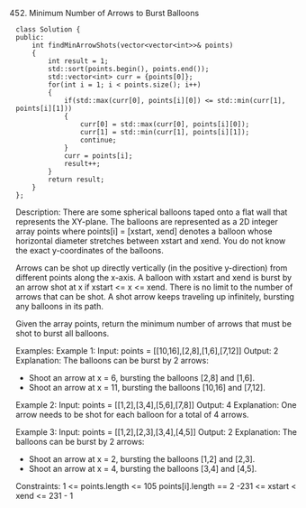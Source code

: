 452. Minimum Number of Arrows to Burst Balloons
```
class Solution {
public:
    int findMinArrowShots(vector<vector<int>>& points)
    {
        int result = 1;
        std::sort(points.begin(), points.end());
        std::vector<int> curr = {points[0]};
        for(int i = 1; i < points.size(); i++)
        {
            if(std::max(curr[0], points[i][0]) <= std::min(curr[1], points[i][1]))
            {
                curr[0] = std::max(curr[0], points[i][0]);
                curr[1] = std::min(curr[1], points[i][1]);
                continue;
            }
            curr = points[i];
            result++;
        }
        return result;
    }
};
```

Description:
There are some spherical balloons taped onto a flat wall that represents the XY-plane. The balloons are represented as a 2D integer array points where points[i] = [xstart, xend] denotes a balloon whose horizontal diameter stretches between xstart and xend. You do not know the exact y-coordinates of the balloons.

Arrows can be shot up directly vertically (in the positive y-direction) from different points along the x-axis. A balloon with xstart and xend is burst by an arrow shot at x if xstart <= x <= xend. There is no limit to the number of arrows that can be shot. A shot arrow keeps traveling up infinitely, bursting any balloons in its path.

Given the array points, return the minimum number of arrows that must be shot to burst all balloons.

Examples:
Example 1:
Input: points = [[10,16],[2,8],[1,6],[7,12]]
Output: 2
Explanation: The balloons can be burst by 2 arrows:
- Shoot an arrow at x = 6, bursting the balloons [2,8] and [1,6].
- Shoot an arrow at x = 11, bursting the balloons [10,16] and [7,12].

Example 2:
Input: points = [[1,2],[3,4],[5,6],[7,8]]
Output: 4
Explanation: One arrow needs to be shot for each balloon for a total of 4 arrows.

Example 3:
Input: points = [[1,2],[2,3],[3,4],[4,5]]
Output: 2
Explanation: The balloons can be burst by 2 arrows:
- Shoot an arrow at x = 2, bursting the balloons [1,2] and [2,3].
- Shoot an arrow at x = 4, bursting the balloons [3,4] and [4,5].
 
Constraints:
1 <= points.length <= 105
points[i].length == 2
-231 <= xstart < xend <= 231 - 1

